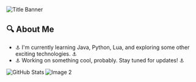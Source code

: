 <!-- Title Banner -->
![Title Banner](https://i.ibb.co/9Wmz1fy/Untitled.png)

<!-- About Me Section -->
## 🔍 About Me
- ⚓ I'm currently learning Java, Python, Lua, and exploring some other exciting technologies. ⚓
- ⚓ Working on something cool, probably. Stay tuned for updates! ⚓

<!-- GitHub Stats, Image 2, and Vertical Image 1 Section -->
<div>
  <!-- GitHub Stats -->
  <img align="left" src="https://github-readme-stats.vercel.app/api?username=0CE4NS&show_icons=true&theme=radical" alt="GitHub Stats">

  <!-- Image 2 -->
  <img align="left" src="https://i.ibb.co/Wf8zS4S/ocean-family.gif" alt="Image 2">
</div>

